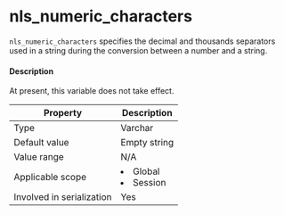 # nls_numeric_characters

`nls_numeric_characters` specifies the decimal and thousands separators used in a string during the conversion between a number and a string.

<main id="notice" type='explain'>
    <h4>Description</h4>
    <p>At present, this variable does not take effect. </p>
  </main>

| **Property** | **Description** |
|---------|------------------------------------------------------------------------------------------------------------|
| Type | Varchar |
| Default value | Empty string |
| Value range | N/A |
| Applicable scope | <li> Global   <li> Session |
| Involved in serialization | Yes |
